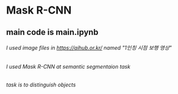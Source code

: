 # Mask R-CNN

## main code is main.ipynb

###### I used image files in https://aihub.or.kr/ named "1인칭 시점 보행 영상"
###### I used Mask R-CNN at semantic segmentaion task 
###### task is to distinguish objects 
